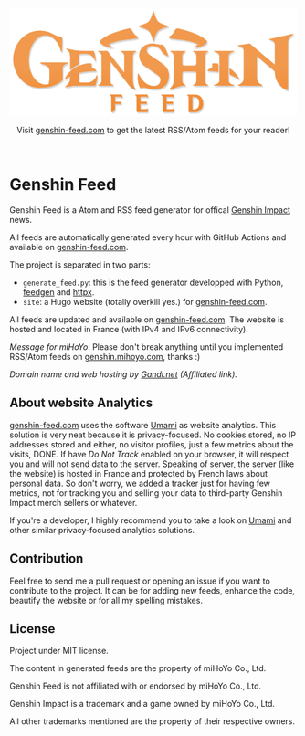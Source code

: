 <div align="center">
  <a href="https://genshin-feed.com">
    <img src="site/static/img/genshin-feed-logo.png">
  </a>
  <p>
    Visit <a href="https://genshin-feed.com">genshin-feed.com</a> to get the
    latest RSS/Atom feeds for your reader!
  </a>
</div>
<br>

# Genshin Feed

Genshin Feed is a Atom and RSS feed generator for offical
[Genshin Impact](https://genshin.mihoyo.com) news.

All feeds are automatically generated every hour with GitHub Actions and available on
[genshin-feed.com](https://genshin-feed.com).

The project is separated in two parts:

- `generate_feed.py`: this is the feed generator developped with Python,
  [feedgen](https://github.com/lkiesow/python-feedgen) and [httpx](https://github.com/encode/httpx).
- `site`: a Hugo website (totally overkill yes.) for [genshin-feed.com](https://genshin-feed.com).

All feeds are updated and available on [genshin-feed.com](https://genshin-feed.com). The website is
hosted and located in France (with IPv4 and IPv6 connectivity).


_Message for miHoYo_: Please don't break anything until you implemented RSS/Atom feeds on
[genshin.mihoyo.com](https://genshin.mihoyo.com), thanks :)

_Domain name and web hosting by [Gandi.net](https://gandi.link/f/31b9edb5) (Affiliated link)._

## About website Analytics

[genshin-feed.com](https://genshin-feed.com) uses the software [Umami](https://umami.is) as website
analytics. This solution is very neat because it is privacy-focused. No cookies stored, no IP
addresses stored and either, no visitor profiles, just a few metrics about the visits, DONE. If
have _Do Not Track_ enabled on your browser, it will respect you and will not send data to the
server. Speaking of server, the server (like the website) is hosted in France and protected by
French laws about personal data. So don't worry, we added a tracker just for having few metrics,
not for tracking you and selling your data to third-party Genshin Impact merch sellers or whatever.

If you're a developer, I highly recommend you to take a look on [Umami](https://umami.is) and other
similar privacy-focused analytics solutions.

## Contribution

Feel free to send me a pull request or opening an issue if you want to contribute to the project.
It can be for adding new feeds, enhance the code, beautify the website or for all my spelling
mistakes.

## License

Project under MIT license.

The content in generated feeds are the property of miHoYo Co., Ltd.

Genshin Feed is not affiliated with or endorsed by miHoYo Co., Ltd.

Genshin Impact is a trademark and a game owned by miHoYo Co., Ltd.

All other trademarks mentioned are the property of their respective owners.
